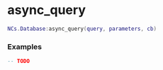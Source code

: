 # async_query

```lua
NCs.Database:async_query(query, parameters, cb)
```

### Examples

```lua
-- TODO
```